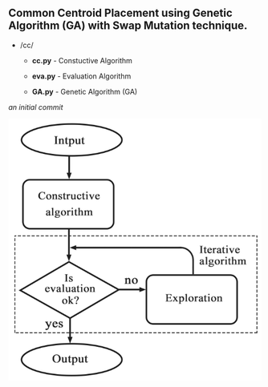 ## Common Centroid Placement using Genetic Algorithm (GA) with Swap Mutation technique. 

* /cc/

    * **cc.py** - Constuctive Algorithm 

    * **eva.py** - Evaluation Algorithm 
    
    * **GA.py** - Genetic Algorithm (GA)

*an initial commit*


![text](flow_chart.png)
